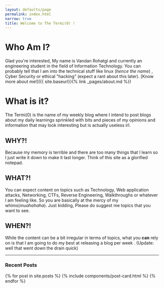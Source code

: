 ```yaml
---
layout: defaults/page
permalink: index.html
narrow: true
title: Welcome to The Termi(0) !
---
```


# Who Am I?

Glad you're interested, My name is Vandan Rohatgi and currently an engineering student in the field of Information Technology. 
You can probably tell that I am into the technical stuff like linux (*hence the name*) , Cyber Security or ethical "hacking" (expect a rant about this later). [Know more about me!]({{ site.baseurl}}{% link _pages/about.md %})

# What is it?

The Termi(0) is the name of my weekly blog where I intend to post blogs about my daily learnings sprinkled with bits and pieces of my opinions and information that may look interesting but is actually useless irl. 

## WHY?!
Because my memory is terrible and there are too many things that I learn so I just write it down to make it last longer. Think of this site as a glorified notepad.

## WHAT?!
You can expect content on topics such as Technology, Web application attacks, Networking, CTFs, Reverse Engineering, Walkthroughs or whatever I am feeling like.
So you are basically at the mercy of my whims(*muahahaha*). Just kidding, Please do suggest me topics that you want to see.

## WHEN?!
While the content can be a bit irregular in terms of topics, what you **can** rely on is that I am going to do my best at releasing a blog per week . (Update: well that went down the drain quick)

<hr />

### Recent Posts

{% for post in site.posts %}
{% include components/post-card.html %}
{% endfor %}

[comment]: <limit:3>